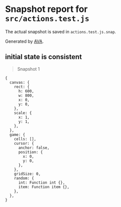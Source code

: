 # Snapshot report for `src/actions.test.js`

The actual snapshot is saved in `actions.test.js.snap`.

Generated by [AVA](https://avajs.dev).

## initial state is consistent

> Snapshot 1

    {
      canvas: {
        rect: {
          h: 600,
          w: 800,
          x: 0,
          y: 0,
        },
        scale: {
          x: 1,
          y: 1,
        },
      },
      game: {
        cells: [],
        cursor: {
          anchor: false,
          position: {
            x: 0,
            y: 0,
          },
        },
        gridSize: 0,
        random: {
          int: Function int {},
          item: Function item {},
        },
      },
    }
